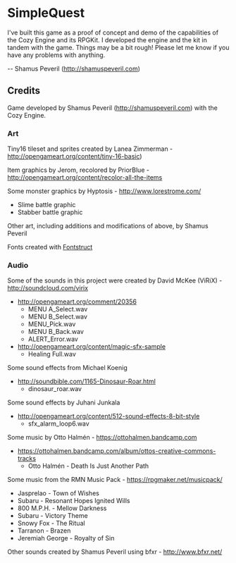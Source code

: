 # SimpleQuest

I've built this game as a proof of concept and demo of the capabilities of the Cozy Engine and its RPGKit. I developed the engine and the kit in tandem with the game. Things may be a bit rough! Please let me know if you have any problems with anything.

-- Shamus Peveril (http://shamuspeveril.com)

## Credits

Game developed by Shamus Peveril (http://shamuspeveril.com) with the Cozy Engine.

### Art

Tiny16 tileset and sprites created by Lanea Zimmerman - http://opengameart.org/content/tiny-16-basic)

Item graphics by Jerom, recolored by PriorBlue - http://opengameart.org/content/recolor-all-the-items

Some monster graphics by Hyptosis - http://www.lorestrome.com/

- Slime battle graphic
- Stabber battle graphic

Other art, including additions and modifications of above, by Shamus Peveril

Fonts created with [Fontstruct](http://fontstruct.com/)

### Audio

Some of the sounds in this project were created by David McKee (ViRiX) - http://soundcloud.com/virix

- http://opengameart.org/comment/20356
    - MENU A_Select.wav
    - MENU B_Select.wav
    - MENU_Pick.wav
    - MENU B_Back.wav
    - ALERT_Error.wav
- http://opengameart.org/content/magic-sfx-sample
    - Healing Full.wav

Some sound effects from Michael Koenig

- http://soundbible.com/1165-Dinosaur-Roar.html
    - dinosaur_roar.wav

Some sound effects by Juhani Junkala

- http://opengameart.org/content/512-sound-effects-8-bit-style
    - sfx_alarm_loop6.wav

Some music by Otto Halmén - https://ottohalmen.bandcamp.com

- https://ottohalmen.bandcamp.com/album/ottos-creative-commons-tracks
    - Otto Halmén - Death Is Just Another Path

Some music from the RMN Music Pack - https://rpgmaker.net/musicpack/

- Jasprelao - Town of Wishes
- Subaru - Resonant Hopes Ignited Wills
- 800 M.P.H. - Mellow Darkness
- Subaru - Victory Theme
- Snowy Fox - The Ritual
- Tarranon - Brazen
- Jeremiah George - Royalty of Sin

Other sounds created by Shamus Peveril using bfxr - http://www.bfxr.net/
